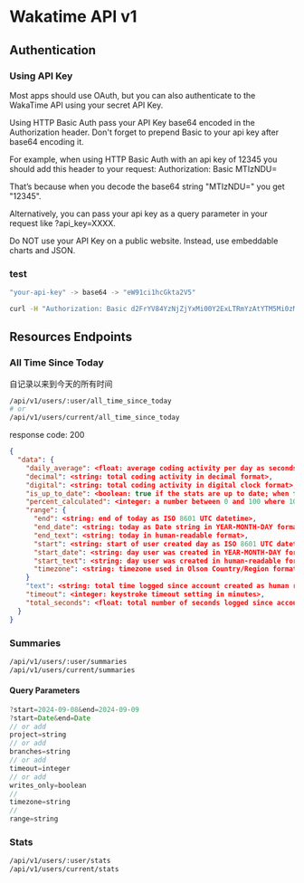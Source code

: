 # Wakatime API v1

## Authentication

### Using API Key

Most apps should use OAuth, but you can also authenticate to the WakaTime API using your secret API Key.

Using HTTP Basic Auth pass your API Key base64 encoded in the Authorization header. Don't forget to prepend Basic  to your api key after base64 encoding it.

For example, when using HTTP Basic Auth with an api key of 12345 you should add this header to your request:
Authorization: Basic MTIzNDU=

That’s because when you decode the base64 string "MTIzNDU=" you get "12345".

Alternatively, you can pass your api key as a query parameter in your request like ?api_key=XXXX.

Do NOT use your API Key on a public website. Instead, use embeddable charts and JSON.

### test

```sh
"your-api-key" -> base64 -> "eW91ci1hcGkta2V5"
```

```sh
curl -H "Authorization: Basic d2FrYV84YzNjZjYxMi00Y2ExLTRmYzAtYTM5Mi0zMDcwZDNkOGVmYzg=" "https://wakatime.com/api/v1/users/current/all_time_since_today"
```

## Resources Endpoints

### All Time Since Today

自记录以来到今天的所有时间

```sh
/api/v1/users/:user/all_time_since_today
# or
/api/v1/users/current/all_time_since_today
```
response code: 200
```json
{
  "data": {
    "daily_average": <float: average coding activity per day as seconds for the given range of time, including Other language>,
    "decimal": <string: total coding activity in decimal format>,
    "digital": <string: total coding activity in digital clock format>,
    "is_up_to_date": <boolean: true if the stats are up to date; when false, a 202 response code is returned and stats will be refreshed soon>,
    "percent_calculated": <integer: a number between 0 and 100 where 100 means the stats are up to date including Today’s time>,
    "range": {
      "end": <string: end of today as ISO 8601 UTC datetime>,
      "end_date": <string: today as Date string in YEAR-MONTH-DAY format>,
      "end_text": <string: today in human-readable format>,
      "start": <string: start of user created day as ISO 8601 UTC datetime>,
      "start_date": <string: day user was created in YEAR-MONTH-DAY format>,
      "start_text": <string: day user was created in human-readable format>,
      "timezone": <string: timezone used in Olson Country/Region format>
    }
    "text": <string: total time logged since account created as human readable string>,
    "timeout": <integer: keystroke timeout setting in minutes>,
    "total_seconds": <float: total number of seconds logged since account created>,
  }
}
```

### Summaries
```sh
/api/v1/users/:user/summaries
/api/v1/users/current/summaries
```
#### Query Parameters
```js
?start=2024-09-08&end=2024-09-09
?start=Date&end=Date
// or add
project=string
// or add
branches=string
// or add
timeout=integer
// or add
writes_only=boolean
// 
timezone=string
//
range=string
```

### Stats
```sh
/api/v1/users/:user/stats
/api/v1/users/current/stats
```
